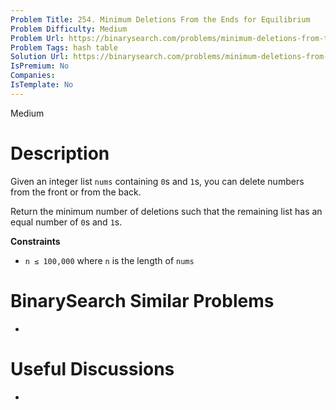 ```yaml
---
Problem Title: 254. Minimum Deletions From the Ends for Equilibrium
Problem Difficulty: Medium
Problem Url: https://binarysearch.com/problems/minimum-deletions-from-the-ends-for-equilibrium/
Problem Tags: hash table
Solution Url: https://binarysearch.com/problems/minimum-deletions-from-the-ends-for-equilibrium/solutions/
IsPremium: No
Companies: 
IsTemplate: No
---
```


<span style="color: ;">Medium</span>

# Description

Given an integer list `nums` containing `0`s and `1`s, you can delete numbers from the front or from the back.

Return the minimum number of deletions such that the remaining list has an equal number of `0`s and `1`s.

**Constraints**

- `n ≤ 100,000` where `n` is the length of `nums`

# BinarySearch Similar Problems

- []()

# Useful Discussions

- []()

